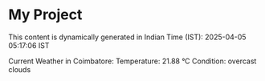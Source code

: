 # My Project

This content is dynamically generated in Indian Time (IST): 2025-04-05 05:17:06 IST


Current Weather in Coimbatore:
Temperature: 21.88 °C
Condition: overcast clouds
